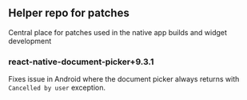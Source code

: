 ## Helper repo for patches

Central place for patches used in the native app builds and widget development

### react-native-document-picker+9.3.1

Fixes issue in Android where the document picker always returns with `Cancelled by user` exception.

